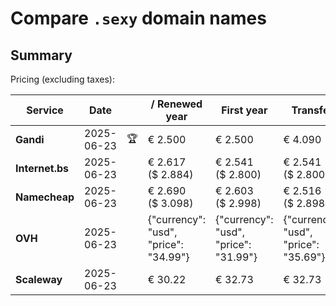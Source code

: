 # Compare `.sexy` domain names

## Summary

Pricing (excluding taxes):

| Service | Date |  | / Renewed year | First year | Transfer | Restoration |
|--|--|--|--|--|--|--|
| **Gandi** | 2025-06-23 | 🏆 | € 2.500 | € 2.500 | € 4.090 | € 4.380 |
| **Internet.bs** | 2025-06-23 |  | € 2.617<br>($ 2.884) | € 2.541<br>($ 2.800) | € 2.541<br>($ 2.800) | € 2.747<br>($ 3.027) |
| **Namecheap** | 2025-06-23 |  | € 2.690<br>($ 3.098) | € 2.603<br>($ 2.998) | € 2.516<br>($ 2.898) |  |
| **OVH** | 2025-06-23 |  | {"currency": "usd", "price": "34.99"} | {"currency": "usd", "price": "31.99"} | {"currency": "usd", "price": "35.69"} |  |
| **Scaleway** | 2025-06-23 |  | € 30.22 | € 32.73 | € 32.73 | € 80.01 |

